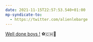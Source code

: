 ```yaml
---
date: 2021-11-15T22:57:53.540+01:00
mp-syndicate-to:
  - https://twitter.com/alienlebarge
---
```

[Well done boys !](https://twitter.com/nati_sfv_asf/status/1460362499979726863) ⚽️🇨🇭🎉
